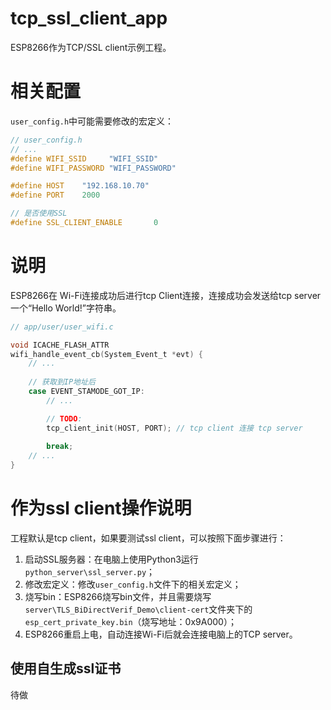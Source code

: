 # tcp_ssl_client_app

ESP8266作为TCP/SSL client示例工程。



# 相关配置

`user_config.h`中可能需要修改的宏定义：

```C
// user_config.h
// ...
#define WIFI_SSID     "WIFI_SSID"
#define WIFI_PASSWORD "WIFI_PASSWORD"

#define HOST	"192.168.10.70"
#define PORT	2000

// 是否使用SSL
#define SSL_CLIENT_ENABLE		0
```



# 说明

ESP8266在 Wi-Fi连接成功后进行tcp Client连接，连接成功会发送给tcp server一个“Hello World!”字符串。

```C
// app/user/user_wifi.c

void ICACHE_FLASH_ATTR
wifi_handle_event_cb(System_Event_t *evt) {
	// ...
	
	// 获取到IP地址后
	case EVENT_STAMODE_GOT_IP:
		// ...

		// TODO:
		tcp_client_init(HOST, PORT); // tcp client 连接 tcp server
		
		break;
	// ...
}
```



# 作为ssl client操作说明

工程默认是tcp client，如果要测试ssl client，可以按照下面步骤进行：

1. 启动SSL服务器：在电脑上使用Python3运行`python_server\ssl_server.py`；
2. 修改宏定义：修改`user_config.h`文件下的相关宏定义；
3. 烧写bin：ESP8266烧写bin文件，并且需要烧写`server\TLS_BiDirectVerif_Demo\client-cert`文件夹下的`esp_cert_private_key.bin`（烧写地址：0x9A000）；
4. ESP8266重启上电，自动连接Wi-Fi后就会连接电脑上的TCP server。

## 使用自生成ssl证书

待做


